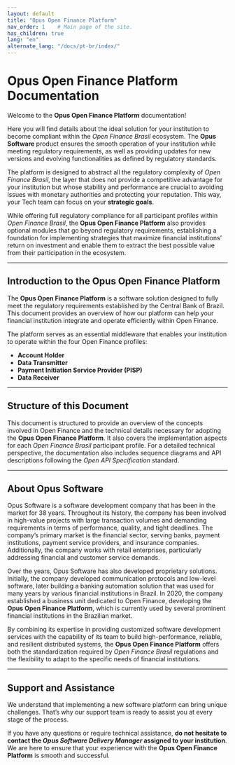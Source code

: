 ```yaml
---
layout: default
title: "Opus Open Finance Platform"
nav_order: 1    # Main page of the site.
has_children: true
lang: "en"
alternate_lang: "/docs/pt-br/index/"
---
```


# Opus Open Finance Platform Documentation

Welcome to the **Opus Open Finance Platform** documentation!

Here you will find details about the ideal solution for your institution to become compliant within the *Open Finance Brasil* ecosystem. The **Opus Software** product ensures the smooth operation of your institution while meeting regulatory requirements, as well as providing updates for new versions and evolving functionalities as defined by regulatory standards.

The platform is designed to abstract all the regulatory complexity of *Open Finance Brasil*, the layer that does not provide a competitive advantage for your institution but whose stability and performance are crucial to avoiding issues with monetary authorities and protecting your reputation. This way, your Tech team can focus on your **strategic goals**.

While offering full regulatory compliance for all participant profiles within *Open Finance Brasil*, the **Opus Open Finance Platform** also provides optional modules that go beyond regulatory requirements, establishing a foundation for implementing strategies that maximize financial institutions’ return on investment and enable them to extract the best possible value from their participation in the ecosystem.

---

## Introduction to the Opus Open Finance Platform

The **Opus Open Finance Platform** is a software solution designed to fully meet the regulatory requirements established by the Central Bank of Brazil. This document provides an overview of how our platform can help your financial institution integrate and operate efficiently within Open Finance.

The platform serves as an essential middleware that enables your institution to operate within the four Open Finance profiles:

- **Account Holder**
- **Data Transmitter**
- **Payment Initiation Service Provider (PISP)**
- **Data Receiver**

---

## Structure of this Document

This document is structured to provide an overview of the concepts involved in Open Finance and the technical details necessary for adopting the **Opus Open Finance Platform**. It also covers the implementation aspects for each *Open Finance Brasil* participant profile. For a detailed technical perspective, the documentation also includes sequence diagrams and API descriptions following the *Open API Specification* standard.

---

## About Opus Software

Opus Software is a software development company that has been in the market for 38 years. Throughout its history, the company has been involved in high-value projects with large transaction volumes and demanding requirements in terms of performance, quality, and tight deadlines. The company’s primary market is the financial sector, serving banks, payment institutions, payment service providers, and insurance companies. Additionally, the company works with retail enterprises, particularly addressing financial and customer service demands.

Over the years, Opus Software has also developed proprietary solutions. Initially, the company developed communication protocols and low-level software, later building a banking automation solution that was used for many years by various financial institutions in Brazil. In 2020, the company established a business unit dedicated to Open Finance, developing the **Opus Open Finance Platform**, which is currently used by several prominent financial institutions in the Brazilian market.

By combining its expertise in providing customized software development services with the capability of its team to build high-performance, reliable, and resilient distributed systems, the **Opus Open Finance Platform** offers both the standardization required by *Open Finance Brasil* regulations and the flexibility to adapt to the specific needs of financial institutions.

---

## Support and Assistance

We understand that implementing a new software platform can bring unique challenges. That’s why our support team is ready to assist you at every stage of the process.

If you have any questions or require technical assistance, **do not hesitate to contact the *Opus Software Delivery Manager* assigned to your institution**. We are here to ensure that your experience with the **Opus Open Finance Platform** is smooth and successful.
